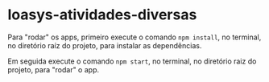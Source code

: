 # Ioasys-atividades-diversas

Para "rodar" os apps, primeiro execute o comando `npm install`, no terminal, no diretório raíz do projeto, para instalar as dependências.

Em seguida execute o comando `npm start`, no terminal, no diretório raiz do projeto, para "rodar" o app.
